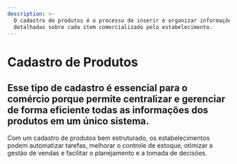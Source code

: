 ```yaml
---
description: >-
  O cadastro de produtos é o processo de inserir e organizar informações
  detalhadas sobre cada item comercializado pelo estabelecimento.
---
```


# Cadastro de Produtos

## Esse tipo de cadastro é essencial para o comércio porque permite centralizar e gerenciar de forma eficiente todas as informações dos produtos em um único sistema.

Com um cadastro de produtos bem estruturado, os estabelecimentos podem automatizar tarefas, melhorar o controle de estoque, otimizar a gestão de vendas e facilitar o planejamento e a tomada de decisões.

